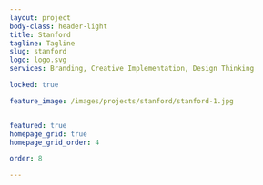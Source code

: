 ```yaml
---
layout: project
body-class: header-light
title: Stanford
tagline: Tagline
slug: stanford
logo: logo.svg
services: Branding, Creative Implementation, Design Thinking

locked: true

feature_image: /images/projects/stanford/stanford-1.jpg


featured: true
homepage_grid: true
homepage_grid_order: 4

order: 8

---
```




